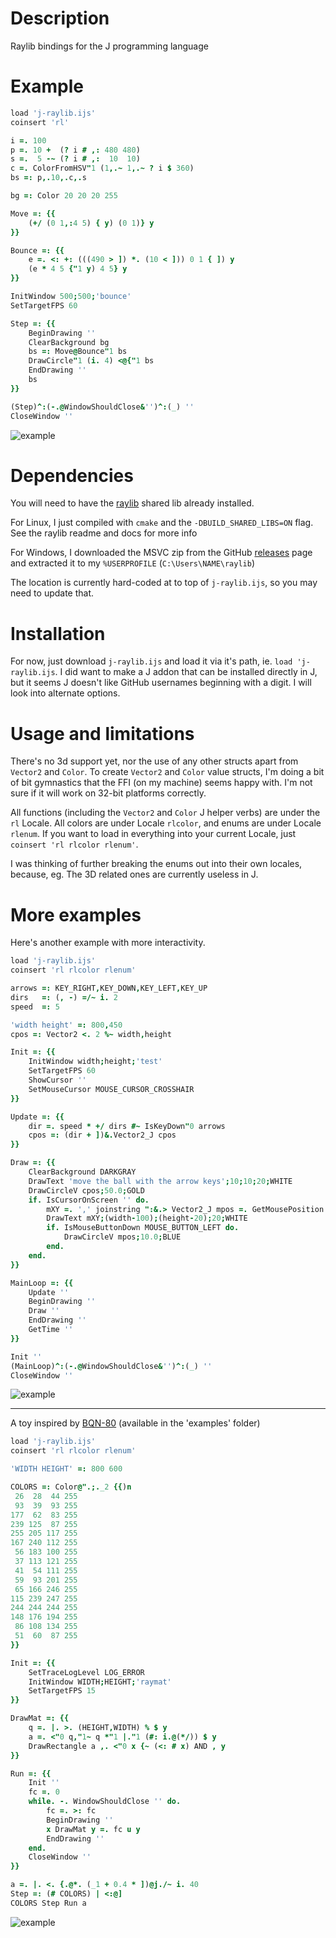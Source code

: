 # Description

Raylib bindings for the J programming language

# Example

```j
load 'j-raylib.ijs'
coinsert 'rl'

i =. 100
p =. 10 +  (? i # ,: 480 480)
s =.  5 -~ (? i # ,:  10  10)
c =. ColorFromHSV"1 (1,.~ 1,.~ ? i $ 360)
bs =: p,.10,.c,.s

bg =: Color 20 20 20 255

Move =: {{
    (+/ (0 1,:4 5) { y) (0 1)} y
}}

Bounce =: {{
    e =. <: +: (((490 > ]) *. (10 < ])) 0 1 { ]) y
    (e * 4 5 {"1 y) 4 5} y
}}

InitWindow 500;500;'bounce'
SetTargetFPS 60

Step =: {{
    BeginDrawing ''
    ClearBackground bg
    bs =: Move@Bounce"1 bs
    DrawCircle"1 (i. 4) <@{"1 bs
    EndDrawing ''
    bs
}}

(Step)^:(-.@WindowShouldClose&'')^:(_) ''
CloseWindow ''
```

![example](screenshots/bounce.gif)

# Dependencies

You will need to have the [raylib](https://github.com/raysan5/raylib) shared lib already installed.

For Linux, I just compiled with `cmake` and the `-DBUILD_SHARED_LIBS=ON` flag.
See the raylib readme and docs for more info

For Windows, I downloaded the MSVC zip from the GitHub [releases](https://github.com/raysan5/raylib/releases/tag/5.0) page and extracted it to my `%USERPROFILE` (`C:\Users\NAME\raylib`)
 
The location is currently hard-coded at to top of `j-raylib.ijs`, so you may need to update that.

# Installation

For now, just download `j-raylib.ijs` and load it via it's path, ie. `load 'j-raylib.ijs`.
I did want to make a J addon that can be installed directly in J, but it seems J doesn't like GitHub usernames beginning with a digit. I will look into alternate options.

# Usage and limitations

There's no 3d support yet, nor the use of any other structs apart from `Vector2` and `Color`.
To create `Vector2` and `Color` value structs, I'm doing a bit of bit gymnastics that the FFI (on my machine) seems happy with. I'm not sure if it will work on 32-bit platforms correctly.

All functions (including the `Vector2` and `Color` J helper verbs) are under the `rl` Locale.
All colors are under Locale `rlcolor`, and enums are under Locale `rlenum`.
If you want to load in everything into your current Locale, just `coinsert 'rl rlcolor rlenum'`.

I was thinking of further breaking the enums out into their own locales, because, eg. The 3D related ones are currently useless in J.

# More examples

Here's another example with more interactivity.

```j
load 'j-raylib.ijs'
coinsert 'rl rlcolor rlenum'

arrows =: KEY_RIGHT,KEY_DOWN,KEY_LEFT,KEY_UP
dirs   =: (, -) =/~ i. 2
speed  =: 5

'width height' =: 800,450
cpos =: Vector2 <. 2 %~ width,height

Init =: {{
    InitWindow width;height;'test'
    SetTargetFPS 60
    ShowCursor ''
    SetMouseCursor MOUSE_CURSOR_CROSSHAIR
}}

Update =: {{
    dir =. speed * +/ dirs #~ IsKeyDown"0 arrows
    cpos =: (dir + ])&.Vector2_J cpos
}}

Draw =: {{
    ClearBackground DARKGRAY
    DrawText 'move the ball with the arrow keys';10;10;20;WHITE
    DrawCircleV cpos;50.0;GOLD
    if. IsCursorOnScreen '' do.
        mXY =. ',' joinstring ":&.> Vector2_J mpos =. GetMousePosition ''
        DrawText mXY;(width-100);(height-20);20;WHITE
        if. IsMouseButtonDown MOUSE_BUTTON_LEFT do.
            DrawCircleV mpos;10.0;BLUE
        end.
    end.
}}

MainLoop =: {{
    Update ''
    BeginDrawing ''
    Draw ''
    EndDrawing ''
    GetTime ''
}}

Init ''
(MainLoop)^:(-.@WindowShouldClose&'')^:(_) ''
CloseWindow ''
```

![example](screenshots/move.gif)

---

A toy inspired by [BQN-80](https://dancek.github.io/bqn-80/) (available in the 'examples' folder)

```j
load 'j-raylib.ijs'
coinsert 'rl rlcolor rlenum'

'WIDTH HEIGHT' =: 800 600

COLORS =: Color@".;._2 {{)n
 26  28  44 255
 93  39  93 255
177  62  83 255
239 125  87 255
255 205 117 255
167 240 112 255
 56 183 100 255
 37 113 121 255
 41  54 111 255
 59  93 201 255
 65 166 246 255
115 239 247 255
244 244 244 255
148 176 194 255
 86 108 134 255
 51  60  87 255
}}

Init =: {{
    SetTraceLogLevel LOG_ERROR
    InitWindow WIDTH;HEIGHT;'raymat'
    SetTargetFPS 15
}}

DrawMat =: {{
    q =. |. >. (HEIGHT,WIDTH) % $ y 
    a =. <"0 q,"1~ q *"1 |."1 (#: i.@(*/)) $ y
    DrawRectangle a ,. <"0 x {~ (<: # x) AND , y
}}

Run =: {{
    Init ''
    fc =. 0
    while. -. WindowShouldClose '' do.
        fc =. >: fc
        BeginDrawing ''
        x DrawMat y =. fc u y
        EndDrawing ''
    end.
    CloseWindow ''
}}

a =. |. <. {.@*. (_1 + 0.4 * ])@j./~ i. 40
Step =: (# COLORS) | <:@]
COLORS Step Run a
```

![example](screenshots/j-80.gif)
